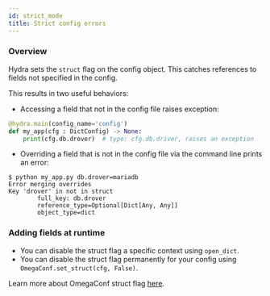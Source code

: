 ```yaml
---
id: strict_mode
title: Strict config errors
---
```



### Overview
Hydra sets the `struct` flag on the config object. This catches references to fields not specified in the config. 

This results in two useful behaviors:

- Accessing a field that not in the config file raises exception:
```python {3}
@hydra.main(config_name='config')
def my_app(cfg : DictConfig) -> None:
    print(cfg.db.drover)  # typo: cfg.db.driver, raises an exception
```

- Overriding a field that is not in the config file via the command line prints an error:
```text {1}
$ python my_app.py db.drover=mariadb
Error merging overrides
Key 'drover' in not in struct
        full_key: db.drover
        reference_type=Optional[Dict[Any, Any]]
        object_type=dict
```

### Adding fields at runtime
- You can disable the struct flag a specific context using `open_dict`.
- You can disable the struct flag permanently for your config using `OmegaConf.set_struct(cfg, False)`.

Learn more about OmegaConf struct flag <a class="external" href="https://omegaconf.readthedocs.io/en/latest/usage.html#struct-flag" target="_blank">here</a>.

